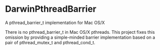 # DarwinPthreadBarrier

A pthread_barrier_t implementation for Mac OS/X

There is no pthread_barrier_t in Mac OS/X pthreads. This project fixes
this omission by providing a simple-minded barrier implementation based
on a pair of pthread_mutex_t and pthread_cond_t.

